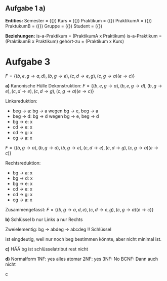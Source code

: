 ## Aufgabe 1 a)

**Entities:**
Semester = ({})
Kurs = ({})
Praktikum = ({})
PraktikumA = ({})
PraktukumB = ({})
Gruppe = ({})
Student = ({})

**Beziehungen:**
is-a-Praktikum = (PraktikumA x Praktikum)
is-a-Praktikum = (PraktikumB x Praktikum)
gehört-zu = (Praktikum x Kurs)


# Aufgabe 3
$F=\{(b,e,g\rightarrow a,d), (b,g\rightarrow e),(c,d \rightarrow e,g),(c,g\rightarrow a) (e\rightarrow c)\}$

**a)** Kanonische Hülle
Dekonstruktion:
$F=\{(b,e,g\rightarrow a), (b,e,g\rightarrow d), (b,g\rightarrow e),(c,d \rightarrow e),(c,d \rightarrow g), (c,g\rightarrow a) (e\rightarrow c)\}$

Linksreduktion:
- beg -> a: bg -> a wegen bg -> e, beg -> a
- beg -> d: bg -> d wegen bg -> e, beg -> d
- bg -> e: x
- cd -> e: x
- cd -> g: x
- cg -> a:  x

$F=\{(b,g\rightarrow a), (b,g\rightarrow d), (b,g\rightarrow e),(c,d \rightarrow e),(c,d \rightarrow g), (c,g\rightarrow a) (e\rightarrow c)\}$

Rechtsreduktion:
- bg -> a: x
- bg -> d: x
- bg -> e: x
- cd -> e: x
- cd -> g: x
- cg -> a:  x

Zusammengefasst:
$F=\{(b,g\rightarrow a,d,e),(c,d \rightarrow e, g), (c,g\rightarrow a) (e\rightarrow c)\}$

**b)** Schlüssel
b nur Links
a nur Rechts

Zweielementig:
bg -> abdeg -> abcdeg !! Schlüssel

ist eingdeutig, weil nur noch beg bestimmen könnte, aber nicht minimal ist.

**c)** HÄÄ
bg ist schlüsselatribut
rest nicht

**d)** Normalform
1NF: yes alles atomar
2NF: yes 
3NF: No
BCNF: Dann auch nicht




















c
